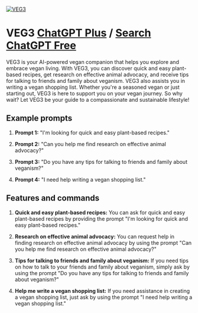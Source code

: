 
[![VEG3](https://files.oaiusercontent.com/file-sFvTCcB8crPURY6R3m7fkTs2?se=2123-10-17T02%3A34%3A00Z&sp=r&sv=2021-08-06&sr=b&rscc=max-age%3D31536000%2C%20immutable&rscd=attachment%3B%20filename%3DVEG3%2520mascot.png&sig=AF%2B7k59KeVKlXxp3c%2BYbrQshURWyFgO4zrxdWDZ2gSw%3D)](https://chat.openai.com/g/g-9MoGfucEe-veg3)

# VEG3 [ChatGPT Plus](https://chat.openai.com/g/g-9MoGfucEe-veg3) / [Search ChatGPT Free](https://gptcall.net/index.html#/?search=VEG3)

VEG3 is your AI-powered vegan companion that helps you explore and embrace vegan living. With VEG3, you can discover quick and easy plant-based recipes, get research on effective animal advocacy, and receive tips for talking to friends and family about veganism. VEG3 also assists you in writing a vegan shopping list. Whether you're a seasoned vegan or just starting out, VEG3 is here to support you on your vegan journey. So why wait? Let VEG3 be your guide to a compassionate and sustainable lifestyle!

## Example prompts

1. **Prompt 1:** "I'm looking for quick and easy plant-based recipes."

2. **Prompt 2:** "Can you help me find research on effective animal advocacy?"

3. **Prompt 3:** "Do you have any tips for talking to friends and family about veganism?"

4. **Prompt 4:** "I need help writing a vegan shopping list."

## Features and commands

1. **Quick and easy plant-based recipes:** You can ask for quick and easy plant-based recipes by providing the prompt "I'm looking for quick and easy plant-based recipes."

2. **Research on effective animal advocacy:** You can request help in finding research on effective animal advocacy by using the prompt "Can you help me find research on effective animal advocacy?"

3. **Tips for talking to friends and family about veganism:** If you need tips on how to talk to your friends and family about veganism, simply ask by using the prompt "Do you have any tips for talking to friends and family about veganism?"

4. **Help me write a vegan shopping list:** If you need assistance in creating a vegan shopping list, just ask by using the prompt "I need help writing a vegan shopping list."


